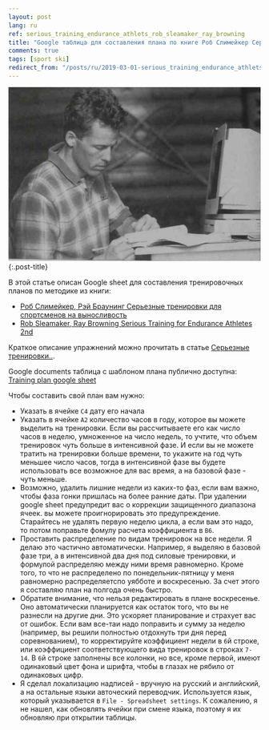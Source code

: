 ```yaml
---
layout: post
lang: ru
ref: serious_training_endurance_athlets_rob_sleamaker_ray_browning
title: "Google таблица для составления плана по книге Роб Слимейкер Серьезные тренировки для спортсменов на выносливость"
comments: true
tags: [sport ski]
redirect_from: "/posts/ru/2019-03-01-serious_training_endurance_athlets_rob_sleamaker_google_sheet/"
---
```

![](/images/2019-03-02_15-49-22.png){:.post-title}

В этой статье описан Google sheet для составления тренировочных планов по методике из книги:
* [Роб Слимейкер, Рэй Браунинг Серьезные тренировки для спортсменов на выносливость](https://www.ozon.ru/context/detail/id/142772738/)
* [Rob Sleamaker, Ray Browning Serious Training for Endurance Athletes 2nd](https://www.amazon.com/Serious-Training-Endurance-Athletes-2nd/dp/0873226445) 

Краткое описание упражнений можно прочитать в статье
 [Серьезные тренировки..](/posts/ru/serious_training_endurance_athlets_rob_sleamaker_ray_browning.html).
 
Google documents таблица с шаблоном плана публично доступна:
[Training plan google sheet](https://docs.google.com/spreadsheets/d/1GcrX_6qRqsKnWwP0Ya3QMR7ztyWaiKZsMRE6p0xxe0E)

Чтобы составить свой план вам нужно:
* Указать в ячейке `C4` дату его начала
* Указать в ячейке `A2` количество часов в году, которое вы можете выделить
на тренировки. Если вы рассчитываете его как число часов в неделю, умноженное
на число недель, то учтите, что объем тренировок чуть больше в интенсивной
фазе. И если вы не можете тратить на тренировки больше времени, то укажите
на год чуть меньшее число часов, тогда в интенсивной фазе вы будете использовать
все возможное для вас время, а на базовой фазе - чуть меньше.
* Возможно, удалить лишние недели из каких-то фаз, если вам важно, чтобы
фаза гонки пришлась на более ранние даты. При удалении google sheet
предупредит вас о коррекции защищенного диапазона ячеек. вы можете
проигнорировать это предупреждение. Старайтесь не удалять первую неделю
цикла, а если вам это надо, то потом поправьте  фомулу расчета коэффициента
в `B6`.
* Проставить распределение по видам тренировок на все недели.
Я делаю это частично автоматически. Например, я выделяю в базовой фазе три,
а в интенсивной два дня под силовые тренировки, и формулой распределяю
между ними время равномерно. Кроме того, то что не распределено по понедельник-пятницу
у меня равномерно распределяетспо уябботе и воскресенью.
За счет этого я составляю план на полгода очень быстро.
* Обратите внимание,  что нельзя редактировать в плане воскресенье.
Оно автоматически планируется как остаток того, что вы не разнесли на
другие дни. Это ускоряет планирование и страхует вас от ошибок.
Если вам все-таи надо поправить и сумму за неделю (например, вы решили
полностью отдохнуть три дня перед соревнованием), то корректируйте коэффициент
недели в `6`й строке, или коэффициент соответствующего вида тренировок в строках
`7-14`. В `6`й строке заполнены все колонки, но все, кроме первой, имеют
одинаковый цвет фона и шрифта, чтобы в глазах не рябило от одинаковых
цифр.
* Я сделал локализацию надписей - вручную на русский и английский, а на 
остальные языки авточеский переводчик. Используется язык, который
указывается в `File - Spreadsheet settings`. К сожалению, я не нашел,
как обновлять ячейки при смене языка, поэтому я их обновляю при открытии таблицы.

